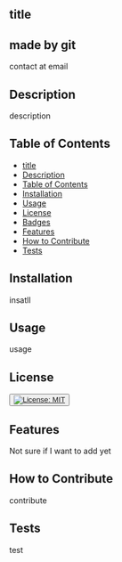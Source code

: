 
## title
<h2> made by git </h2>
<p>contact at email </p> 
 
## Description
description


## Table of Contents 

- [title](#title)
- [Description](#description)
- [Table of Contents](#table-of-contents)
- [Installation](#installation)
- [Usage](#usage)
- [License](#license)
- [Badges](#badges)
- [Features](#features)
- [How to Contribute](#how-to-contribute)
- [Tests](#tests)
        

## Installation
insatll


## Usage
usage



## License
<button><a href="https://opensource.org/licenses/MIT
">[![License: MIT](https://img.shields.io/badge/License-MIT-yellow.svg)](https://opensource.org/licenses/MIT)</a></button>

    


## Features
Not sure if I want to add yet


## How to Contribute
contribute


## Tests
test
 
    